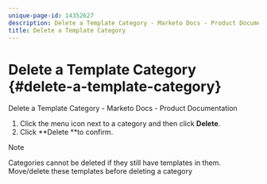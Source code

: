 ```yaml
---
unique-page-id: 14352627
description: Delete a Template Category - Marketo Docs - Product Documentation
title: Delete a Template Category
---
```


# Delete a Template Category {#delete-a-template-category}

Delete a Template Category - Marketo Docs - Product Documentation

1. Click the menu icon next to a category and then click **Delete**. 
1. Click **Delete **to confirm.

>[!NOTE]
>
>Categories cannot be deleted if they still have templates in them. Move/delete these templates before deleting a category

